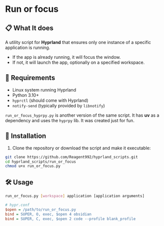 # Run or focus

## 📋 What It does

A utility script for **Hyprland** that ensures only one instance of a specific application is running.

- If the app is already running, it will focus the window.
- If not, it will launch the app, optionally on a specified workspace.

## 🧱 Requirements

- Linux system running Hyprland
- Python 3.10+
- `hyprctl` (should come with Hyprland)
- `notify-send` (typically provided by `libnotify`)

`run_or_focus_hyprpy.py` is another version of the same script. It has **uv** as a dependency and uses the `hyprpy` lib. It was created just for fun.

## 🚀 Installation

1. Clone the repository or download the script and make it executable:

```bash
git clone https://github.com/Reagent992/hyprland_scripts.git
cd hyprland_scripts/run_or_focus
chmod u+x run_or_focus.py
```

## 🛠️ Usage

```bash
run_or_focus.py [workspace] application [application arguments]
```

```ini
# hypr.conf
$open = /path/to/run_or_focus.py
bind = SUPER, O, exec, $open 4 obsidian
bind = SUPER, C, exec, $open 2 code --profile blank_profile
```
